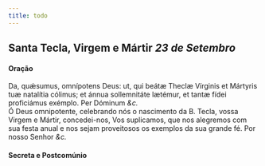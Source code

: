 ```yaml
---
title: todo
---
```

<h2 class="text-center">Santa Tecla, Virgem e Mártir <em>23 de Setembro</em></h2>

<h4 class="text-center">Oração</h4>
<div class="container-fluid">
<div class="row">
<div class="dropcap text-justify">
Da, quǽsumus, omnípotens Deus: ut, qui beátæ Theclæ Vírginis et Mártyris tuæ natalítia cólimus; et ánnua sollemnitáte lætémur, et tantæ fídei proficiámus exémplo. Per Dóminum <em>&c.</em>
</div>
<div class="dropcap text-justify">
Ó Deus omnipotente, celebrando nós o nascimento da B. Tecla, vossa Virgem e Mártir, concedei-nos, Vos suplicamos, que nos alegremos com sua festa anual e nos sejam proveitosos os exemplos da sua grande fé. Por nosso Senhor <em>&c.</em>
</div>
</div>
</div>

<h4 class="text-center">Secreta e Postcomúnio</h4>